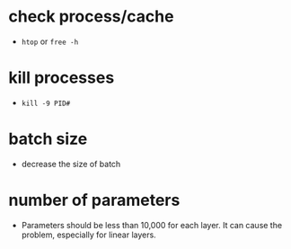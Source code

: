 # check process/cache

- `htop` or `free -h`

# kill processes

- `kill -9 PID#`

# batch size

- decrease the size of batch

# number of parameters

- Parameters should be less than 10,000 for each layer. It can cause the problem, especially for linear layers.
